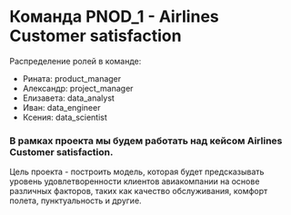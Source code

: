 # Команда PNOD_1 - Airlines Customer satisfaction

Распределение ролей в команде:
- Рината: product_manager
- Александр: project_manager
- Елизавета: data_analyst
- Иван: data_engineer
- Ксения: data_scientist

### В рамках проекта мы будем работать над кейсом Airlines Customer satisfaction.
Цель проекта - построить модель, которая будет предсказывать уровень удовлетворенности клиентов авиакомпании на основе различных факторов, таких как качество обслуживания, комфорт полета, пунктуальность и другие.